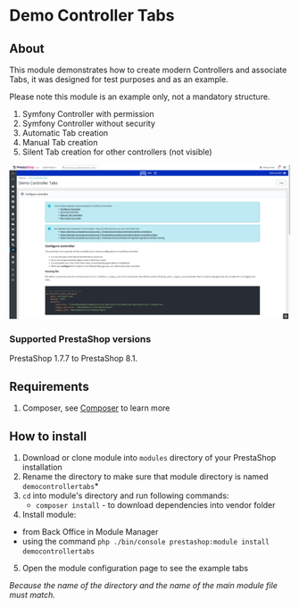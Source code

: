 # Demo Controller Tabs

## About

This module demonstrates how to create modern Controllers and associate Tabs, it was designed for test purposes and as an example.

Please note this module is an example only, not a mandatory structure.

 1. Symfony Controller with permission
 2. Symfony Controller without security
 3. Automatic Tab creation
 4. Manual Tab creation
 5. Silent Tab creation for other controllers (not visible)

![Demo Controller Tabs Screenshot](democontrollertabs-screenshot.jpeg)

### Supported PrestaShop versions

PrestaShop 1.7.7 to PrestaShop 8.1.

## Requirements

 1. Composer, see [Composer](https://getcomposer.org/) to learn more

## How to install

1. Download or clone module into `modules` directory of your PrestaShop installation
2. Rename the directory to make sure that module directory is named `democontrollertabs`*
3. `cd` into module's directory and run following commands:
     - `composer install` - to download dependencies into vendor folder
4. Install module:
  - from Back Office in Module Manager
  - using the command `php ./bin/console prestashop:module install democontrollertabs`
5. Open the module configuration page to see the example tabs

*Because the name of the directory and the name of the main module file must match.*

